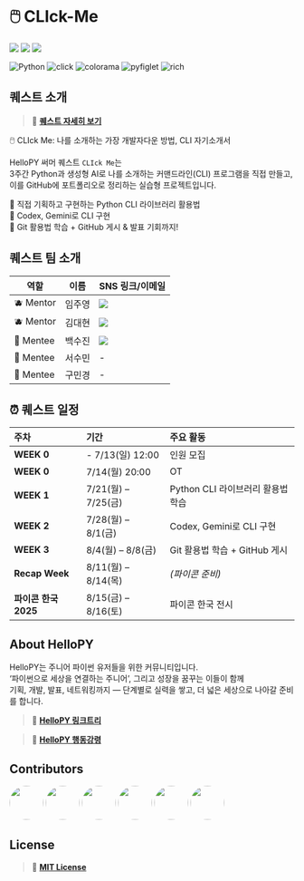 # 🖱️ CLIck-Me
<a href="#"><img src="https://img.shields.io/badge/👾_HelloPY-7E5FFF?style=for-the-badge&logo=python&logoColor=white"/></a>
<a href="#"><img src="https://img.shields.io/badge/☀️_2025_Summer_Project🏖️-1E90FF?style=for-the-badge&logo=github&logoColor=white"/></a>
<a href="#"><img src="https://img.shields.io/badge/🖱️_CLIck_Me-FF4500?style=for-the-badge&logo=rocket&logoColor=white"/></a>

![Python](https://img.shields.io/badge/Python-3.13.5-3776AB?style=flat-square&logo=python&logoColor=white)
![click](https://img.shields.io/badge/click-8.2.1-007ACC?style=flat-square)
![colorama](https://img.shields.io/badge/colorama-0.4.6-FBCA04?style=flat-square)
![pyfiglet](https://img.shields.io/badge/pyfiglet-1.0.3-005f99?style=flat-square)
![rich](https://img.shields.io/badge/rich-14.0.0-CC0066?style=flat-square)

## 퀘스트 소개
> 🔗 [**퀘스트 자세히 보기**](https://animated-pulsar-e0c.notion.site/CLIck-Me-220db6076de280cc950bc5a371e94421) <br>

🖱️ CLIck Me: 나를 소개하는 가장 개발자다운 방법, CLI 자기소개서 <br>

HelloPY 써머 퀘스트 `CLIck Me`는 <br>
3주간 Python과 생성형 AI로 나를 소개하는 커맨드라인(CLI) 프로그램을 직접 만들고, <br>
이를 GitHub에 포트폴리오로 정리하는 실습형 프로젝트입니다. <br>

👾 직접 기획하고 구현하는 Python CLI 라이브러리 활용법 <br>
👾 Codex, Gemini로 CLI 구현 <br>
👾 Git 활용법 학습 + GitHub 게시 & 발표 기회까지! <br>

## 퀘스트 팀 소개
| 역할 | 이름 | SNS 링크/이메일 |
| --- | --- | --- | 
| 🫐 Mentor | 임주영 | <a href="https://www.linkedin.com/in/ju-young-lim-9a8b652a2/" target="_blank"><img src="https://img.shields.io/badge/LinkedIn-0A66C2?style=for-the-badge&logo=linkedin&logoColor=white"/></a> |
| 🫐 Mentor | 김대현 | <a href="https://www.linkedin.com/in/daehyun-kim-5084b9333/" target="_blank"><img src="https://img.shields.io/badge/LinkedIn-0A66C2?style=for-the-badge&logo=linkedin&logoColor=white"/></a> |
| 🍋 Mentee | 백수진 | <a href="mailto:slwnt8531@gmail.com"><img src="https://img.shields.io/badge/Gmail-EA4335?style=for-the-badge&logo=gmail&logoColor=white"/></a> |
| 🍋 Mentee | 서수민 | - |
| 🍋 Mentee | 구민경 | - |

## ⏰ 퀘스트 일정
| 주차 | 기간 | 주요 활동 |
| :--- | :--- | :--- |
| **WEEK 0** | - 7/13(일) 12:00 | 인원 모집 |
| **WEEK 0** | 7/14(월) 20:00 | OT |
| **WEEK 1** | 7/21(월) – 7/25(금) | Python CLI 라이브러리 활용법 학습 |
| **WEEK 2** | 7/28(월) – 8/1(금) | Codex, Gemini로 CLI 구현 |
| **WEEK 3** | 8/4(월) – 8/8(금) | Git 활용법 학습 + GitHub 게시 |
| **Recap Week** | 8/11(월) – 8/14(목) | *(파이콘 준비)* |
| **파이콘 한국 2025** | 8/15(금) – 8/16(토) | 파이콘 한국 전시 |

## About HelloPY
HelloPY는 주니어 파이썬 유저들을 위한 커뮤니티입니다. <br>
‘파이썬으로 세상을 연결하는 주니어’, 그리고 성장을 꿈꾸는 이들이 함께 <br>
기획, 개발, 발표, 네트워킹까지 — 단계별로 실력을 쌓고, 더 넓은 세상으로 나아갈 준비를 합니다. <br>

> 🔗 [**HelloPY 링크트리**](https://linktr.ee/HelloPY2025?utm_source=linktree_profile_share&ltsid=b1b968a8-a058-4609-a866-3f9bf880901d) <br>

> 🔗 [**HelloPY 행동강령**](https://hello-py.com/coc) <br>

## Contributors
[<img src="https://github.com/hellopy-korea.png" width="60" height="60" style="border-radius:50%;">](https://github.com/hellopy-korea)
[<img src="https://github.com/Juyoung-Seoul.png" width="60" height="60" style="border-radius:50%;">](https://github.com/Juyoung-Seoul)
[<img src="https://github.com/daehyun99.png" width="60" height="60" style="border-radius:50%;">](https://github.com/daehyun99)
[<img src="https://github.com/slwnt31.png" width="60" height="60" style="border-radius:50%;">](https://github.com/slwnt31)
[<img src="https://github.com/sumin2385.png" width="60" height="60" style="border-radius:50%;">](https://github.com/sumin2385)
[<img src="https://github.com/Bhabsnu.png" width="60" height="60" style="border-radius:50%;">](https://github.com/Bhabsnu)

## License
> 🔗 [**MIT License**](/LICENSE)
